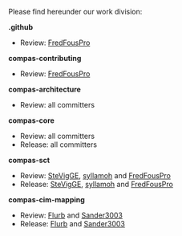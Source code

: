 Please find hereunder our work division:

**.github**
- Review: [FredFousPro](https://github.com/FredFousPro)

**compas-contributing**
- Review: [FredFousPro](https://github.com/FredFousPro)

**compas-architecture**
- Review: all committers

**compas-core**
- Review: all committers
- Release: all committers

**compas-sct**
- Review: [SteVigGE](https://github.com/SteVigGE), [syllamoh](https://github.com/mathbagu) and [FredFousPro](https://github.com/FredFousPro)
- Release: [SteVigGE](https://github.com/SteVigGE), [syllamoh](https://github.com/mathbagu) and [FredFousPro](https://github.com/FredFousPro)

**compas-cim-mapping**
- Review: [Flurb](https://github.com/Flurb) and [Sander3003](https://github.com/Sander3003)
- Release: [Flurb](https://github.com/Flurb) and [Sander3003](https://github.com/Sander3003)